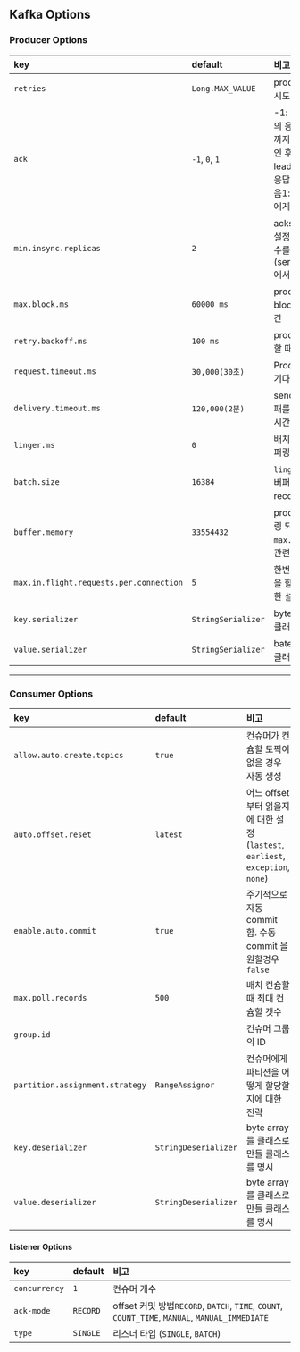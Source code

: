 ## Kafka Options

### Producer Options

| **key**                                 | **default**        | **비고**                                                     |
| :-------------------------------------- | :----------------- | :----------------------------------------------------------- |
| `retries`                               | `Long.MAX_VALUE`   | produce 실패 시 재시도하는 횟수                              |
| `ack`                                   | `-1`, `0`, `1`     | -1: leader 브로커의 응답 및 follower 까지 복제된것을 확인 후 응답받음0: leader 브로커에게 응답을 확인하지 않음1: leader 브로커에게 응답을 확인함 |
| `min.insync.replicas`                   | `2`                | acks 값을 -1(all) 설정시 최소 복제본 수를 의미함 (server.properties 에서 설정 가능) |
| `max.block.ms`                          | `60000 ms`         | produce 할 때 block 되는 최대 시간                           |
| `retry.backoff.ms`                      | `100 ms`           | produce 를 재시도할 때의 간격                                |
| `request.timeout.ms`                    | `30,000(30초)`     | Producer가 응답을 기다리는 최대 시간                         |
| `delivery.timeout.ms`                   | `120,000(2분)`     | send() 후 성공/실패를 보고하는 최대 시간                     |
| `linger.ms`                             | `0`                | 배치 전송을 위한 버퍼링 시간                                 |
| `batch.size`                            | `16384`            | `linger.ms` 동안의 버퍼링되는 최대 record 사이즈             |
| `buffer.memory`                         | `33554432`         | produce 할 때 버퍼링 되는 메모리 `max.block.ms` 와 관련있음  |
| `max.in.flight.requests.per.connection` | `5`                | 한번에 몇 개의 요청을 할 수 있는지에 대한 설정               |
| `key.serializer`                        | `StringSerializer` | byte array로 만들 클래스를 명시                              |
| `value.serializer`                      | `StringSerializer` | bate array로 만들 클래스를 명시                              |


------

### Consumer Options
| **key**                         | **default**          | **비고**                                                     |
| :------------------------------ | :------------------- | :----------------------------------------------------------- |
| `allow.auto.create.topics`      | `true`               | 컨슈머가 컨슘할 토픽이 없을 경우 자동 생성                   |
| `auto.offset.reset`             | `latest`             | 어느 offset 부터 읽을지에 대한 설정 (`lastest`, `earliest`, `exception`, `none`) |
| `enable.auto.commit`            | `true`               | 주기적으로 자동 commit 함. 수동 commit 을 원할경우 `false`   |
| `max.poll.records`              | `500`                | 배치 컨슘할 때 최대 컨슘할 갯수                              |
| `group.id`                      |                      | 컨슈머 그룹의 ID                                             |
| `partition.assignment.strategy` | `RangeAssignor`      | 컨슈머에게 파티션을 어떻게 할당할지에 대한 전략              |
| `key.deserializer`              | `StringDeserializer` | byte array를 클래스로 만들 클래스를 명시                     |
| `value.deserializer`            | `StringDeserializer` | byte array를 클래스로 만들 클래스를 명시                     |


#### Listener Options

| **key**       | **default** | **비고**                                                     |
| :------------ | :---------- | :----------------------------------------------------------- |
| `concurrency` | `1`         | 컨슈머 개수                                                  |
| `ack-mode`    | `RECORD`    | offset 커밋 방법`RECORD`, `BATCH`, `TIME`, `COUNT`, `COUNT_TIME`, `MANUAL`, `MANUAL_IMMEDIATE` |
| `type`        | `SINGLE`    | 리스너 타입 (`SINGLE`, `BATCH`)                              |